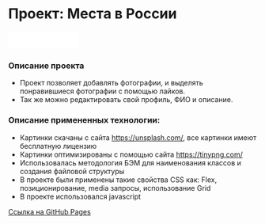 # Проект: Места в России
![avatar](./src/images/logo.png)
### Описание проекта
* Проект позволяет добавлять фотографии, и выделять понравившиеся фотографии с помощью лайков.
* Так же можно редактировать свой профиль, ФИО и описание.
### Описание примененных технологии:
* Картинки скачаны с сайта https://unsplash.com/, все картинки имеют бесплатную лицензию
* Картинки оптимизированы с помощью сайта https://tinypng.com/
* Использовалась методология БЭМ для наименования классов и создания файловой структуры
* В проекте были применены такие свойства CSS как: Flex, позиционирование, media запросы, использование Grid
* В проекте использовался javascript

[Ссылка на GitHub Pages](https://valera-kondratovich.github.io/mesto/)
